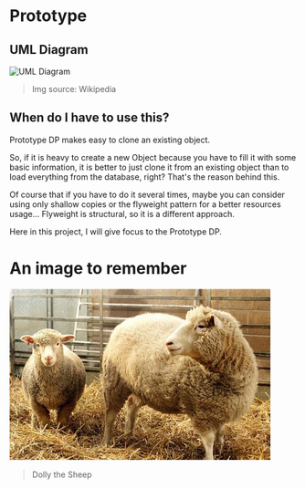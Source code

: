 # Prototype

## UML Diagram
![UML Diagram](https://upload.wikimedia.org/wikipedia/commons/thumb/1/14/Prototype_UML.svg/678px-Prototype_UML.svg.png)

> Img source: Wikipedia

## When do I have to use this?

Prototype DP makes easy to clone an existing object.

So, if it is heavy to create a new Object because you have to fill it with some basic information, it is better to just clone it from an existing object than to load everything from the database, right?
That's the reason behind this.

Of course that if you have to do it several times, maybe you can consider using only shallow copies or the flyweight pattern for a better resources usage...
Flyweight is structural, so it is a different approach.

Here in this project, I will give focus to the Prototype DP. 

# An image to remember
![Dolly the Sheep](/.aitr/dolly.jpg)
>Dolly the Sheep